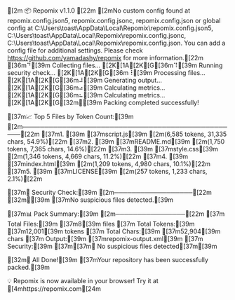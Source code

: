 [2m
📦 Repomix v1.1.0
[22m
[2mNo custom config found at repomix.config.json5, repomix.config.jsonc, repomix.config.json or global config at C:\Users\toast\AppData\Local\Repomix\repomix.config.json5, C:\Users\toast\AppData\Local\Repomix\repomix.config.jsonc, C:\Users\toast\AppData\Local\Repomix\repomix.config.json.
You can add a config file for additional settings. Please check https://github.com/yamadashy/repomix for more information.[22m
[36m⠙[39m Collecting files...
[2K[1A[2K[G[36m⠹[39m Running security check...
[2K[1A[2K[G[36m⠸[39m Processing files...
[2K[1A[2K[G[36m⠼[39m Generating output...
[2K[1A[2K[G[36m⠴[39m Calculating metrics...
[2K[1A[2K[G[36m⠦[39m Calculating metrics...
[2K[1A[2K[G[32m✔[39m Packing completed successfully!

[37m📈 Top 5 Files by Token Count:[39m
[2m──────────────────────────────────────────────────[22m
[37m1. [39m [37mscript.js[39m [2m(6,585 tokens, 31,335 chars, 54.9%)[22m
[37m2. [39m [37mREADME.md[39m [2m(1,750 tokens, 7,365 chars, 14.6%)[22m
[37m3. [39m [37mstyle.css[39m [2m(1,346 tokens, 4,669 chars, 11.2%)[22m
[37m4. [39m [37mindex.html[39m [2m(1,209 tokens, 4,980 chars, 10.1%)[22m
[37m5. [39m [37mLICENSE[39m [2m(257 tokens, 1,233 chars, 2.1%)[22m

[37m🔎 Security Check:[39m
[2m──────────────────[22m
[32m✔[39m [37mNo suspicious files detected.[39m

[37m📊 Pack Summary:[39m
[2m────────────────[22m
[37m  Total Files:[39m [37m8[39m files
[37m Total Tokens:[39m [37m12,001[39m tokens
[37m  Total Chars:[39m [37m52,904[39m chars
[37m       Output:[39m [37mrepomix-output.xml[39m
[37m     Security:[39m [37m[37m✔ No suspicious files detected[37m[39m

[32m🎉 All Done![39m
[37mYour repository has been successfully packed.[39m

💡 Repomix is now available in your browser! Try it at [4mhttps://repomix.com[24m
